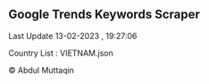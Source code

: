 

## Google Trends Keywords Scraper 
 
Last Update 13-02-2023 , 19:27:06

Country List :
VIETNAM.json



© Abdul Muttaqin 
